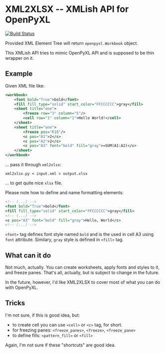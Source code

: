 # XML2XLSX -- XMLish API for OpenPyXL


[![Build Status](https://travis-ci.org/sq6jnx/xml2xlsx.svg?branch=master)](https://travis-ci.org/sq6jnx/xml2xlsx)


Provided XML Element Tree will return `openpyxl.Workbook` object.

This XMLish API tries to mimic OpenPyXL API and is supposed to be thin
wrapper on it.

## Example

Given XML file like:

```xml
<workbook>
    <font bold="True">bold</font>
    <fill fill_type="solid" start_color="FFCCCCCC">gray</fill>
    <sheet title="one">
        <freeze row="3" column="5"/>
        <cell row="1" column="1">Hello World!</cell>
    </sheet>
    <sheet title="one">
        <freeze pos="K10"/>
        <c pos="A1">2</c>
        <c pos="A2">2</c>
        <c pos="A3" font="bold" fill="gray">=SUM(A1:A2)</c>
    </sheet>
</workbook>
```

... pass it through `xml2xlsx`:

```
xml2xlsx.py < input.xml > output.xlsx
```

... to get quite nice `xlsx` file.

Please note how to define and name formatting elements:

 ```xml
 <!-- (...) -->
<font bold="True">bold</font>
<fill fill_type="solid" start_color="FFCCCCCC">gray</fill>
<!-- (...) -->
<c pos="A3" font="bold" fill="gray">Hello, World</c>
<!-- (...) -->
```

`<font>` tag defines font style named `bold` and is the used in cell A3 using
`font` attribute. Similary, `gray` style is defined in `<fill>` tag.

## What can it do

Not much, actually. You can create worksheets, apply fonts and styles to it,
and freeze panes. That's all, actually, but is subject to change in the future.

In the future, however, I'd like XML2XLSX to cover most of what you can do
with OpenPyXL.

## Tricks

I'm not sure, if this is good idea, but:
 - to create cell you can use `<cell>` or `<c>` tag, for short.
 - for freezing panes: `<freeze_panes>`, `<freeze>`, `<freeze_pane>`
 - to define fills: `<pattern_fill>` or `<fill>`

Again, I'm not sure if these "shortcuts" are good idea.
